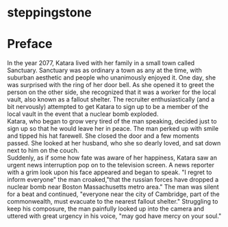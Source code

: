 # steppingstone
<!DOCTYPE html>
<html>
  <head>
    <title> Fallout 4: Katara Chronicles</title>
  </head>

  <body>
    <h1> Preface</h1>
    <p> In  the year 2077, Katara lived with her family in a small town called Sanctuary. Sanctuary was as ordinary a town as any at the time, with suburban aesthetic and people who unanimously enjoyed it. One day, she was surprised with the ring of her door bell. As she opened it to greet the person on the other side, she recognized that it was a worker for the local vault, also known as a fallout shelter. The recruiter enthusiastically (and a bit nervously) attempted to get Katara to sign up to be a member of the local vault in the event that a nuclear bomb exploded.</br> Katara, who began to grow very tired of the man speaking, decided just to sign up so that he would leave her in peace. The man perked up with smile and tipped his hat farewell. She closed the door and a few moments passed. She looked at her husband, who she so dearly loved, and sat down next to him on the couch. </br> Suddenly, as if some how fate was aware of her happiness, Katara saw an urgent news interruption pop on to the television screen. A news reporter with a grim look upon his face appeared and began to speak. "I regret to inform everyone" the man croaked,"that the russian forces have dropped a nuclear bomb near Boston Massachusetts metro area." The man was silent for a beat and continued, "everyone near the city of Cambridge, part of the commonwealth, must evacuate to the nearest fallout shelter." Struggling to keep his composure, the man painfully looked up into the camera and uttered with great urgency in his voice, "may god have mercy on your soul."</p>
  </body>
</html>
